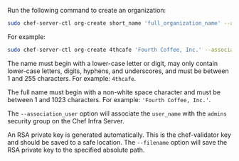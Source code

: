Run the following command to create an organization:

```bash
sudo chef-server-ctl org-create short_name 'full_organization_name' --association_user user_name --filename ORGANIZATION-validator.pem
```

For example:

```bash
sudo chef-server-ctl org-create 4thcafe 'Fourth Coffee, Inc.' --association_user janedoe --filename /path/to/4thcafe-validator.pem
```

The name must begin with a lower-case letter or digit, may only contain
lower-case letters, digits, hyphens, and underscores, and must be
between 1 and 255 characters. For example: `4thcafe`.

The full name must begin with a non-white space character and must be
between 1 and 1023 characters. For example: `'Fourth Coffee, Inc.'`.

The `--association_user` option will associate the `user_name` with the
`admins` security group on the Chef Infra Server.

An RSA private key is generated automatically. This is the
chef-validator key and should be saved to a safe location. The
`--filename` option will save the RSA private key to the specified
absolute path.
